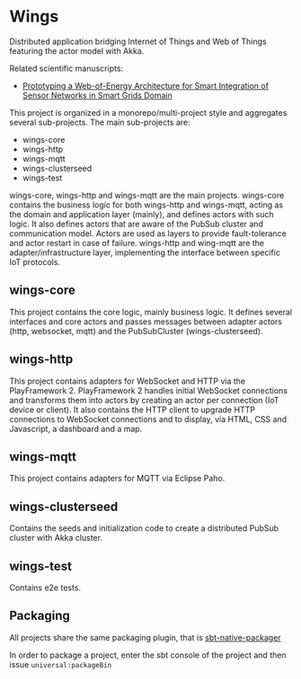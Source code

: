 # Wings

Distributed application bridging Internet of Things and Web of Things featuring the actor model with Akka. 

Related scientific manuscripts: 
* [Prototyping a Web-of-Energy Architecture for Smart Integration of Sensor Networks in Smart Grids Domain](https://www.mdpi.com/1424-8220/18/2/400)

This project is organized in a monorepo/multi-project style and aggregates several sub-projects. The main sub-projects are:

* wings-core
* wings-http
* wings-mqtt
* wings-clusterseed
* wings-test

wings-core, wings-http and wings-mqtt are the main projects. wings-core contains the business logic for both wings-http and wings-mqtt, acting as the domain and application layer (mainly), and defines actors with such logic. It also defines actors that are aware of the PubSub cluster and communication model.
Actors are used as layers to provide fault-tolerance and actor restart in case of failure. wings-http and wing-mqtt are the adapter/infrastructure layer, implementing the interface between specific IoT protocols.

## wings-core

This project contains the core logic, mainly business logic. It defines several interfaces and core actors and passes messages between adapter actors (http, websocket, mqtt) and the PubSubCluster (wings-clusterseed).

## wings-http

This project contains adapters for WebSocket and HTTP via the PlayFramework 2. PlayFramework 2 handles initial WebSocket connections and transforms them into actors by creating an actor per connection (IoT device or client).
It also contains the HTTP client to upgrade HTTP connections to WebSocket connections and to display, via HTML, CSS and Javascript, a dashboard and a map.

## wings-mqtt

This project contains adapters for MQTT via Eclipse Paho.

## wings-clusterseed

Contains the seeds and initialization code to create a distributed PubSub cluster with Akka cluster.

## wings-test

Contains e2e tests.

## Packaging

All projects share the same packaging plugin, that is [sbt-native-packager](https://github.com/sbt/sbt-native-packager)

In order to package a project, enter the sbt console of the project and then issue `universal:packageBin`
